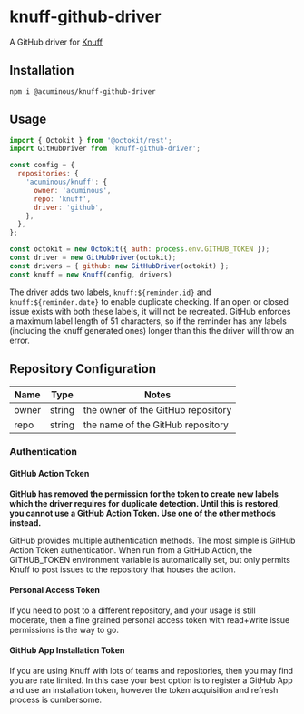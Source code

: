 # knuff-github-driver

A GitHub driver for [Knuff](https://www.npmjs.com/package/@acuminous/knuff)

## Installation
```
npm i @acuminous/knuff-github-driver
```

## Usage
```js
import { Octokit } from '@octokit/rest';
import GitHubDriver from 'knuff-github-driver';

const config = {
  repositories: {
    'acuminous/knuff': {
      owner: 'acuminous',
      repo: 'knuff',
      driver: 'github',
    },
  },
};

const octokit = new Octokit({ auth: process.env.GITHUB_TOKEN });
const driver = new GitHubDriver(octokit);
const drivers = { github: new GitHubDriver(octokit) };
const knuff = new Knuff(config, drivers)
```

The driver adds two labels, `knuff:${reminder.id}` and `knuff:${reminder.date}` to enable duplicate checking. If an open or closed issue exists with both these labels, it will not be recreated. GitHub enforces a maximum label length of 51 characters, so if the reminder has any labels (including the knuff generated ones) longer than this the driver will throw an error.

## Repository Configuration
| Name  | Type   | Notes |
|-------|--------|-------|
| owner | string | the owner of the GitHub repository |
| repo  | string | the name of the GitHub repository  |

### Authentication

#### GitHub Action Token
**GitHub has removed the permission for the token to create new labels which the driver requires for duplicate detection. Until this is restored, you cannot use a GitHub Action Token. Use one of the other methods instead.**

GitHub provides multiple authentication methods. The most simple is GitHub Action Token authentication. When run from a GitHub Action, the GITHUB_TOKEN environment variable is automatically set, but only permits Knuff to post issues to the repository that houses the action.

#### Personal Access Token
If you need to post to a different repository, and your usage is still moderate, then a fine grained personal access token with read+write issue permissions is the way to go.

#### GitHub App Installation Token
If you are using Knuff with lots of teams and repositories, then you may find you are rate limited. In this case your best option is to register a GitHub App and use an installation token, however the token acquisition and refresh process is cumbersome.
